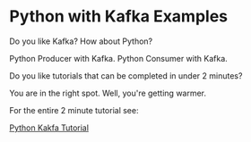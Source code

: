 # Python with Kafka Examples 

Do you like Kafka?  How about Python?

Python Producer with Kafka.
Python Consumer with Kafka.

Do you like tutorials that can be completed in under 2 minutes?

You are in the right spot.  Well, you're getting warmer.

For the entire 2 minute tutorial see:

[Python Kakfa Tutorial](https://supergloo.com/kafka-tutorials/python-kafka-in-two-minutes/)


